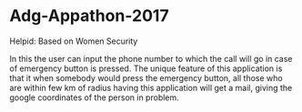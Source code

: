 # Adg-Appathon-2017
Helpid: Based on Women Security

In this the user can input the phone number to which the call will go in case of emergency button is pressed.
The unique feature of this application is that it when somebody would press the emergency button, all those who are within
few km of radius having this application will get a mail, giving the google coordinates of the person in problem. 
